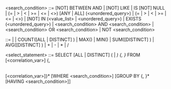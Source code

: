 <search_condition> ::= 
      [NOT] <expression> BETWEEN <expression> AND <expression>
    | [NOT] <expression> LIKE <string>
    | <column> IS [NOT] NULL
    | <expression> (= | > | < | >= | <= | <>) [ANY | ALL] (<unordered_query>)
    | <expression> (= | > | < | >= | <= | <>) <expression>
    | <expression> [NOT] IN (<value_list> | <unordered_query>)
    | EXISTS (<unordered_query>)
    | <search_condition> AND <search_condition>
    | <search_condition> OR <search_condition>
    | NOT <search_condition>

<expression> ::= 
      <column>
    | <value>
    | COUNT([ALL | DISTINCT] <column>)
    | MAX(<expression>)
    | MIN(<expression>)
    | SUM([DISTINCT] <expression>)
    | AVG([DISTINCT] <expression>)
    | <expression> + <expression>
    | <expression> - <expression>
    | <expression> * <expression>
    | <expression> / <expression>

<select_statement> ::= 
    SELECT [ALL | DISTINCT] (<expression> | *) {, <expression>}*
    FROM <table> [<correlation_var>] {, <table> [<correlation_var>]}*
    [WHERE <search_condition>]
    [GROUP BY <column> {, <column>}* [HAVING <search_condition>]]

